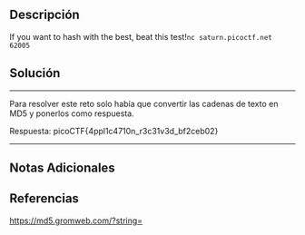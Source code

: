 ## Descripción

If you want to hash with the best, beat this test!`nc saturn.picoctf.net 62005`
## Solución

***
Para resolver este reto solo había que convertir las cadenas de texto en MD5 y ponerlos como respuesta.

Respuesta: picoCTF{4ppl1c4710n_r3c31v3d_bf2ceb02}
***
## Notas Adicionales

## Referencias
https://md5.gromweb.com/?string=